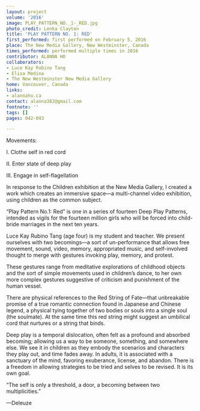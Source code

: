 ```yaml
---
layout: project
volume: '2016'
image: PLAY_PATTERN_NO._1-_RED.jpg
photo_credit: Lenka Clayton
title: 'PLAY PATTERN NO. 1: RED'
first_performed: first performed on February 5, 2016
place: The New Media Gallery, New Westminster, Canada
times_performed: performed multiple times in 2016
contributor: ALANNA HO
collaborators:
- Luce Kay Rubino Tang
- Elisa Medina
- The New Westminster New Media Gallery
home: Vancouver, Canada
links:
- alannaho.ca
contact: alanna382@gmail.com
footnote: ''
tags: []
pages: 042-043

---
```


Movements:

I.   Clothe self in red cord

II.  Enter state of deep play

III. Engage in self-flagellation

In response to the Children exhibition at the New Media Gallery, I created a work which creates an immersive space—a multi-channel video exhibition, using children as the common subject.

“Play Pattern No.1: Red” is one in a series of fourteen Deep Play Patterns, intended as vigils for the fourteen million girls who will be forced into child-bride marriages in the next ten years.

Luce Kay Rubino Tang (age four) is my student and teacher. We present ourselves with two becomings—a sort of un-performance that allows free movement, sound, video, memory, appropriated music, and self-involved thought to merge with gestures invoking play, memory, and protest.

These gestures range from meditative explorations of childhood objects and the sort of simple movements used in children’s dance, to her own more complex gestures suggestive of criticism and punishment of the human vessel.

There are physical references to the Red String of Fate—that unbreakable promise of a true romantic connection found in Japanese and Chinese legend, a physical tying together of two bodies or souls into a single soul (the soulmate). At the same time this red string might suggest an umbilical cord that nurtures or a string that binds.

Deep play is a temporal dislocation, often felt as a profound and absorbed becoming; allowing us a way to be someone, something, and somewhere else. We see it in children as they embody the scenarios and characters they play out, and time fades away. In adults, it is associated with a sanctuary of the mind, favoring exuberance, license, and abandon. There is a freedom in allowing strategies to be tried and selves to be revised. It is its own goal.

“The self is only a threshold, a door, a becoming between two multiplicities.”

—Deleuze
